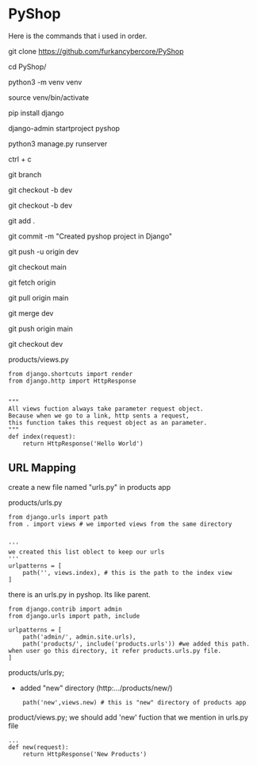 # PyShop
Here is the commands that i used in order. 

git clone https://github.com/furkancybercore/PyShop

cd PyShop/

python3 -m venv venv

source venv/bin/activate

pip install django

django-admin startproject pyshop

python3 manage.py runserver

ctrl + c

git branch

git checkout -b dev

git checkout -b dev

git add .

git commit -m "Created pyshop project in Django"

git push -u origin dev

git checkout main

git fetch origin

git pull origin main

git merge dev

git push origin main

git checkout dev

products/views.py
```
from django.shortcuts import render
from django.http import HttpResponse


"""
All views fuction always take parameter request object.
Because when we go to a link, http sents a request, 
this function takes this request object as an parameter.
"""
def index(request):
    return HttpResponse('Hello World')
```

## URL Mapping
create a new file named "urls.py" in products app

products/urls.py
```
from django.urls import path
from . import views # we imported views from the same directory


'''
we created this list oblect to keep our urls
'''
urlpatterns = [
    path('', views.index), # this is the path to the index view
]
```

there is an urls.py in pyshop. Its like parent.
```
from django.contrib import admin
from django.urls import path, include

urlpatterns = [
    path('admin/', admin.site.urls),
    path('products/', include('products.urls')) #we added this path. when user go this directory, it refer products.urls.py file.
]

```


products/urls.py;

* added "new" directory (http:.../products/new/)
```
    path('new',views.new) # this is "new" directory of products app
```


product/views.py;
we should add 'new' fuction that we mention in urls.py file
```
...
def new(request):
    return HttpResponse('New Products')
```
